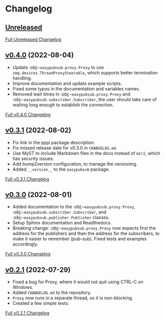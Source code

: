 # Changelog

## [Unreleased](https://github.com/matpompili/easypubsub/tree/main)

[Full Unreleased Changelog](https://github.com/matpompili/easypubsub/compare/v0.4.0...main)

## [v0.4.0](https://github.com/matpompili/easypubsub/tree/v0.4.0) (2022-08-04)

- Update :obj:`~easypubsub.proxy.Proxy` to use `zmq.devices.ThreadProxySteerable`, which supports better termination handling.
- Improve documentation and update example scripts.
- Fixed some typos in the documentation and variables names.
- Removed wait times in :obj:`~easypubsub.proxy.Proxy` and :obj:`~easypubsub.subscriber.Subscriber`, the user should take care of waiting long enough to establish the connection.

[Full v0.4.0 Changelog](https://github.com/matpompili/easypubsub/compare/v0.3.1...v0.4.0)


## [v0.3.1](https://github.com/matpompili/easypubsub/tree/v0.3.1) (2022-08-02)

- Fix link in the pypi package description.
- Fix missed release date for v0.3.0 in `CHANGELOG.md`.
- Use MyST to include Markdown files in the docs instead of `m2r2`, which has security issues.
- Add bump2version configuration, to manage the versioning.
- Added `__version__` to the `easypubsub` package.

[Full v0.3.1 Changelog](https://github.com/matpompili/easypubsub/compare/v0.3.0...v0.3.1)

## [v0.3.0](https://github.com/matpompili/easypubsub/tree/v0.3.0) (2022-08-01)

- Added documentation to the :obj:`~easypubsub.proxy.Proxy`, :obj:`~easypubsub.subscriber.Subscriber`, and :obj:`~easypubsub.publisher.Publisher` classes.
- Setup Sphinx documentation and Readthedocs.
- Breaking change: :obj:`~easypubsub.proxy.Proxy` now expects first the address for the publishers and then the address for the subscribers, to make it easier to remember (pub-sub). Fixed tests and examples accordingly.

[Full v0.3.0 Changelog](https://github.com/matpompili/easypubsub/compare/v0.2.1...v0.3.0)

## [v0.2.1](https://github.com/matpompili/easypubsub/tree/v0.2.1) (2022-07-29)

- Fixed a bug for Proxy, where it would not quit using CTRL-C on Windows.
- Added `CHANGELOG.md` to the repository.
- `Proxy` now runs in a separate thread, so it is non-blocking.
- Created a few simple tests.

[Full v0.2.1 Changelog](https://github.com/matpompili/easypubsub/compare/v0.2.0...v0.2.1)
